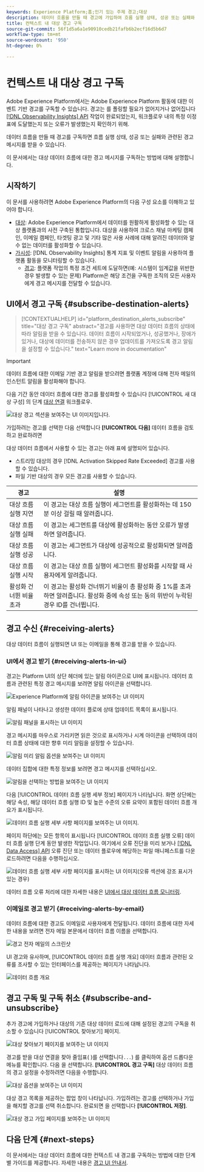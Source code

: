 ```yaml
---
keywords: Experience Platform;홈;인기 있는 주제 경고;대상
description: 데이터 흐름을 만들 때 경고에 가입하여 흐름 실행 상태, 성공 또는 실패와 관련된 경고 메시지를 받을 수 있습니다.
title: 컨텍스트 내 대상 경고 구독
source-git-commit: 56f1d5a6a1e90910cedb21fafb6b2ecf16d5b6d7
workflow-type: tm+mt
source-wordcount: '950'
ht-degree: 0%

---
```


# 컨텍스트 내 대상 경고 구독

Adobe Experience Platform에서는 Adobe Experience Platform 활동에 대한 이벤트 기반 경고를 구독할 수 있습니다. 경고는 를 폴링할 필요가 없어지거나 없어집니다 [[!DNL Observability Insights] API](../../observability/api/overview.md) 작업이 완료되었는지, 워크플로우 내의 특정 이정표에 도달했는지 또는 오류가 발생했는지 확인하기 위해.

데이터 흐름을 만들 때 경고를 구독하면 흐름 실행 상태, 성공 또는 실패와 관련된 경고 메시지를 받을 수 있습니다.

이 문서에서는 대상 데이터 흐름에 대한 경고 메시지를 구독하는 방법에 대해 설명합니다.

## 시작하기

이 문서를 사용하려면 Adobe Experience Platform의 다음 구성 요소를 이해하고 있어야 합니다.

* [대상](../home.md): Adobe Experience Platform에서 데이터를 원활하게 활성화할 수 있는 대상 플랫폼과의 사전 구축된 통합입니다. 대상을 사용하여 크로스 채널 마케팅 캠페인, 이메일 캠페인, 타겟팅 광고 및 기타 많은 사용 사례에 대해 알려진 데이터와 알 수 없는 데이터를 활성화할 수 있습니다.
* [가시성](../../observability/home.md): [!DNL Observability Insights] 통계 지표 및 이벤트 알림을 사용하여 플랫폼 활동을 모니터링할 수 있습니다.
   * [경고](../../observability/alerts/overview.md): 플랫폼 작업의 특정 조건 세트에 도달하면(예: 시스템이 임계값을 위반한 경우 발생할 수 있는 문제) Platform은 해당 조건을 구독한 조직의 모든 사용자에게 경고 메시지를 전달할 수 있습니다.

## UI에서 경고 구독 {#subscribe-destination-alerts}

>[!CONTEXTUALHELP]
>id="platform_destination_alerts_subscribe"
>title="대상 경고 구독"
>abstract="경고를 사용하면 대상 데이터 흐름의 상태에 따라 알림을 받을 수 있습니다. 데이터 흐름이 시작되었거나, 성공했거나, 장애가 있거나, 대상에 데이터를 전송하지 않은 경우 업데이트를 가져오도록 경고 알림을 설정할 수 있습니다."
>text="Learn more in documentation"

>[!IMPORTANT]
>
>데이터 흐름에 대한 이메일 기반 경고 알림을 받으려면 플랫폼 계정에 대해 전자 메일의 인스턴트 알림을 활성화해야 합니다.

다음 기간 동안 데이터 흐름에 대한 경고를 활성화할 수 있습니다 [!UICONTROL 새 대상 구성] 의 단계 [대상 연결](connect-destination.md) 워크플로우.

![대상 경고 섹션을 보여주는 UI 이미지입니다.](../assets/ui/alerts/destination-alerts.png)

가입하려는 경고를 선택한 다음 선택합니다 **[!UICONTROL 다음]** 데이터 흐름을 검토하고 완료하려면

대상 데이터 흐름에서 사용할 수 있는 경고는 아래 표에 설명되어 있습니다.

* 스트리밍 대상의 경우 [!DNL Activation Skipped Rate Exceeded] 경고를 사용할 수 있습니다.
* 파일 기반 대상의 경우 모든 경고를 사용할 수 있습니다.

| 경고 | 설명 |
| --- | --- |
| 대상 흐름 실행 지연 | 이 경고는 대상 흐름 실행이 세그먼트를 활성화하는 데 150분 이상 걸릴 때 알려줍니다. |
| 대상 흐름 실행 실패 | 이 경고는 세그먼트를 대상에 활성화하는 동안 오류가 발생하면 알려줍니다. |
| 대상 흐름 실행 성공 | 이 경고는 세그먼트가 대상에 성공적으로 활성화되면 알려줍니다. |
| 대상 흐름 실행 시작 | 이 경고는 대상 흐름 실행이 세그먼트 활성화를 시작할 때 사용자에게 알려줍니다. |
| 활성화 건너뛴 비율 초과 | 이 경고는 활성화 건너뛰기 비율이 총 활성화 중 1%를 초과하면 알려줍니다. 활성화 중에 속성 또는 동의 위반이 누락된 경우 ID를 건너뜁니다. |

## 경고 수신 {#receiving-alerts}

대상 데이터 흐름이 실행되면 UI 또는 이메일을 통해 경고를 받을 수 있습니다.

### UI에서 경고 받기 {#receiving-alerts-in-ui}

경고는 Platform UI의 상단 헤더에 있는 알림 아이콘으로 UI에 표시됩니다. 데이터 흐름과 관련된 특정 경고 메시지를 보려면 알림 아이콘을 선택합니다.

![Experience Platform에 알림 아이콘을 보여주는 UI 이미지](../assets/ui/alerts/notification.png)

알림 패널이 나타나고 생성한 데이터 플로에 상태 업데이트 목록이 표시됩니다.

![알림 패널을 표시하는 UI 이미지](../assets/ui/alerts/alert-window.png)

경고 메시지를 마우스로 가리키면 읽은 것으로 표시하거나 시계 아이콘을 선택하여 데이터 흐름 상태에 대한 향후 미리 알림을 설정할 수 있습니다.

![알림 미리 알림 옵션을 보여주는 UI 이미지](../assets/ui/alerts/remind-me.png)

데이터 집합에 대한 특정 정보를 보려면 경고 메시지를 선택하십시오.

![알림을 선택하는 방법을 보여주는 UI 이미지](../assets/ui/alerts/select-alert-message.png)

다음 [!UICONTROL 데이터 흐름 실행 세부 정보] 페이지가 나타납니다. 화면 상단에는 해당 속성, 해당 데이터 흐름 실행 ID 및 높은 수준의 오류 요약이 포함된 데이터 흐름 개요가 표시됩니다.

![데이터 흐름 실행 세부 사항 페이지를 보여주는 UI 이미지.](../assets/ui/alerts/dataflow-overview.png)

페이지 하단에는 모든 항목이 표시됩니다 [!UICONTROL 데이터 흐름 실행 오류] 데이터 흐름 실행 단계 동안 발생한 작업입니다. 여기에서 오류 진단을 미리 보거나 [[!DNL Data Access] API](https://www.adobe.io/experience-platform-apis/references/data-access/) 오류 진단 또는 데이터 플로우에 해당하는 파일 매니페스트를 다운로드하려면 다음을 수행하십시오.

![데이터 흐름 실행 세부 사항 페이지를 표시하는 UI 이미지(오류 섹션에 강조 표시가 있는 경우)](../assets/ui/alerts/dataflow-run-error.png)

데이터 흐름 오류 처리에 대한 자세한 내용은 [UI에서 대상 데이터 흐름 모니터링](../../dataflows/ui/monitor-destinations.md).

### 이메일로 경고 받기 {#receiving-alerts-by-email}

데이터 흐름에 대한 경고도 이메일로 사용자에게 전달됩니다. 데이터 흐름에 대한 자세한 내용을 보려면 전자 메일 본문에서 데이터 흐름 이름을 선택합니다.

![경고 전자 메일의 스크린샷](../assets/ui/alerts/email.png)

UI 경고와 유사하며, [!UICONTROL 데이터 흐름 실행 개요] 데이터 흐름과 관련된 오류를 조사할 수 있는 인터페이스를 제공하는 페이지가 나타납니다.

![데이터 흐름 개요](../assets/ui/alerts/dataflow-overview.png)

## 경고 구독 및 구독 취소 {#subscribe-and-unsubscribe}

추가 경고에 가입하거나 대상의 기존 대상 데이터 로드에 대해 설정된 경고의 구독을 취소할 수 있습니다 [!UICONTROL 찾아보기] 페이지.

![대상 찾아보기 페이지를 보여주는 UI 이미지](../assets/ui/alerts/destination-list.png)

경고를 받을 대상 연결을 찾아 줄임표( )를 선택합니다`...`) 를 클릭하여 옵션 드롭다운 메뉴를 확인합니다. 다음 을 선택합니다. **[!UICONTROL 경고 구독]** 대상 데이터 흐름의 경고 설정을 수정하려면 다음을 수행합니다.

![대상 옵션을 보여주는 UI 이미지](../assets/ui/alerts/destination-alerts-subscribe.png)

대상 경고 목록을 제공하는 팝업 창이 나타납니다. 가입하려는 경고를 선택하거나 가입을 해지할 경고를 선택 취소합니다. 완료되면 을 선택합니다 **[!UICONTROL 저장]**.

![대상 경고 가입 페이지를 보여주는 UI 이미지](../assets/ui/alerts/destination-alerts-list.png)

## 다음 단계 {#next-steps}

이 문서에서는 대상 데이터 흐름에 대한 컨텍스트 내 경고를 구독하는 방법에 대한 단계별 가이드를 제공합니다. 자세한 내용은 [경고 UI 안내서](../../observability/alerts/ui.md).
